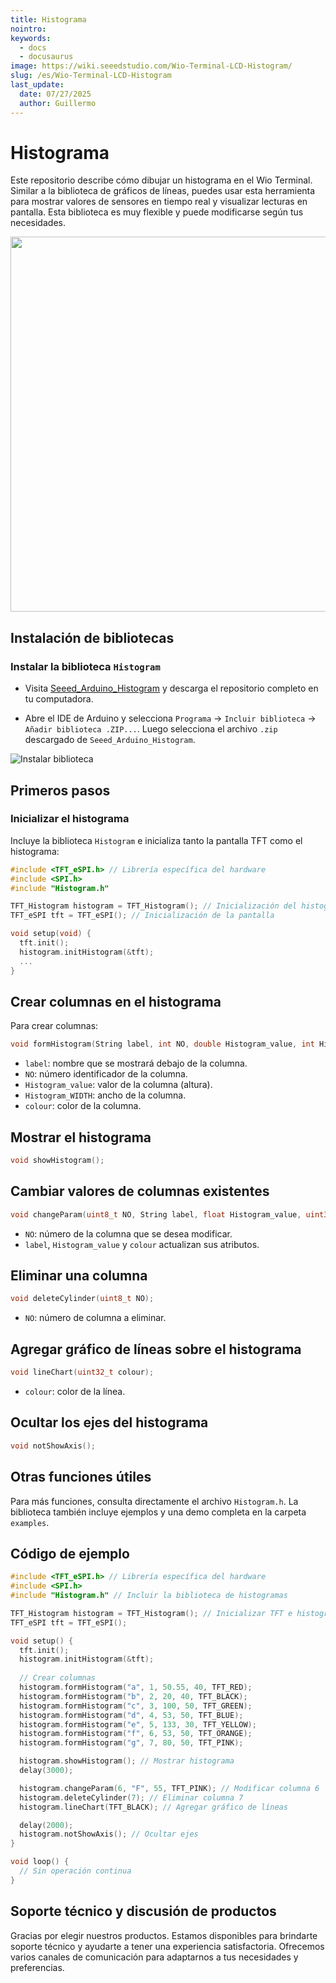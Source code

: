 ```yaml
---
title: Histograma
nointro:
keywords:
  - docs
  - docusaurus
image: https://wiki.seeedstudio.com/Wio-Terminal-LCD-Histogram/
slug: /es/Wio-Terminal-LCD-Histogram
last_update:
  date: 07/27/2025
  author: Guillermo
---
```

# Histograma

Este repositorio describe cómo dibujar un histograma en el Wio Terminal. Similar a la biblioteca de gráficos de líneas, puedes usar esta herramienta para mostrar valores de sensores en tiempo real y visualizar lecturas en pantalla. Esta biblioteca es muy flexible y puede modificarse según tus necesidades.

<div align="center"><img width=600 src="https://files.seeedstudio.com/wiki/Wio-Terminal/img/20200114131505.png" /></div>

## Instalación de bibliotecas

### Instalar la biblioteca `Histogram`

- Visita [Seeed_Arduino_Histogram](https://github.com/Seeed-Studio/Seeed_Arduino_Histogram) y descarga el repositorio completo en tu computadora.

- Abre el IDE de Arduino y selecciona `Programa` -> `Incluir biblioteca` -> `Añadir biblioteca .ZIP...`. Luego selecciona el archivo `.zip` descargado de `Seeed_Arduino_Histogram`.

![Instalar biblioteca](https://files.seeedstudio.com/wiki/Wio-Terminal/img/Xnip2019-11-21_15-50-13.jpg)

## Primeros pasos

### Inicializar el histograma

Incluye la biblioteca `Histogram` e inicializa tanto la pantalla TFT como el histograma:

```cpp
#include <TFT_eSPI.h> // Librería específica del hardware
#include <SPI.h>
#include "Histogram.h"

TFT_Histogram histogram = TFT_Histogram(); // Inicialización del histograma
TFT_eSPI tft = TFT_eSPI(); // Inicialización de la pantalla

void setup(void) {
  tft.init();
  histogram.initHistogram(&tft);
  ...
}
```

## Crear columnas en el histograma

Para crear columnas:

```cpp
void formHistogram(String label, int NO, double Histogram_value, int Histogram_WIDTH, uint32_t colour);
```

* `label`: nombre que se mostrará debajo de la columna.
* `NO`: número identificador de la columna.
* `Histogram_value`: valor de la columna (altura).
* `Histogram_WIDTH`: ancho de la columna.
* `colour`: color de la columna.

## Mostrar el histograma

```cpp
void showHistogram();
```

## Cambiar valores de columnas existentes

```cpp
void changeParam(uint8_t NO, String label, float Histogram_value, uint32_t colour);
```

* `NO`: número de la columna que se desea modificar.
* `label`, `Histogram_value` y `colour` actualizan sus atributos.

## Eliminar una columna

```cpp
void deleteCylinder(uint8_t NO);
```

* `NO`: número de columna a eliminar.

## Agregar gráfico de líneas sobre el histograma

```cpp
void lineChart(uint32_t colour);
```

* `colour`: color de la línea.

## Ocultar los ejes del histograma

```cpp
void notShowAxis();
```

## Otras funciones útiles

Para más funciones, consulta directamente el archivo `Histogram.h`. La biblioteca también incluye ejemplos y una demo completa en la carpeta `examples`.

## Código de ejemplo

```cpp
#include <TFT_eSPI.h> // Librería específica del hardware
#include <SPI.h>
#include "Histogram.h" // Incluir la biblioteca de histogramas

TFT_Histogram histogram = TFT_Histogram(); // Inicializar TFT e histograma
TFT_eSPI tft = TFT_eSPI();

void setup() {
  tft.init();
  histogram.initHistogram(&tft);
  
  // Crear columnas
  histogram.formHistogram("a", 1, 50.55, 40, TFT_RED);
  histogram.formHistogram("b", 2, 20, 40, TFT_BLACK);
  histogram.formHistogram("c", 3, 100, 50, TFT_GREEN);
  histogram.formHistogram("d", 4, 53, 50, TFT_BLUE);
  histogram.formHistogram("e", 5, 133, 30, TFT_YELLOW);
  histogram.formHistogram("f", 6, 53, 50, TFT_ORANGE);
  histogram.formHistogram("g", 7, 80, 50, TFT_PINK);

  histogram.showHistogram(); // Mostrar histograma
  delay(3000);

  histogram.changeParam(6, "F", 55, TFT_PINK); // Modificar columna 6
  histogram.deleteCylinder(7); // Eliminar columna 7
  histogram.lineChart(TFT_BLACK); // Agregar gráfico de líneas

  delay(2000);
  histogram.notShowAxis(); // Ocultar ejes
}

void loop() {
  // Sin operación continua
}
```

## Soporte técnico y discusión de productos

Gracias por elegir nuestros productos. Estamos disponibles para brindarte soporte técnico y ayudarte a tener una experiencia satisfactoria. Ofrecemos varios canales de comunicación para adaptarnos a tus necesidades y preferencias.

<div class="button_tech_support_container">
<a href="https://forum.seeedstudio.com/" class="button_forum"></a> 
<a href="https://www.seeedstudio.com/contacts" class="button_email"></a>
</div>

<div class="button_tech_support_container">
<a href="https://discord.gg/eWkprNDMU7" class="button_discord"></a> 
<a href="https://github.com/Seeed-Studio/wiki-documents/discussions/69" class="button_discussion"></a>
</div>
